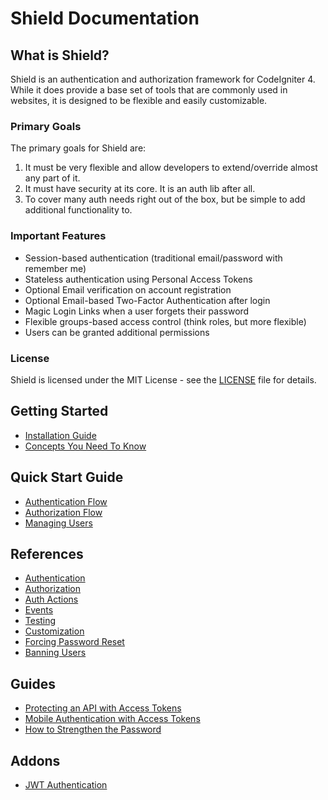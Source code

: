 # Shield Documentation

## What is Shield?

Shield is an authentication and authorization framework for CodeIgniter 4. While
it does provide a base set of tools that are commonly used in websites, it is
designed to be flexible and easily customizable.

### Primary Goals

The primary goals for Shield are:

1. It must be very flexible and allow developers to extend/override almost any part of it.
2. It must have security at its core. It is an auth lib after all.
3. To cover many auth needs right out of the box, but be simple to add additional functionality to.

### Important Features

* Session-based authentication (traditional email/password with remember me)
* Stateless authentication using Personal Access Tokens
* Optional Email verification on account registration
* Optional Email-based Two-Factor Authentication after login
* Magic Login Links when a user forgets their password
* Flexible groups-based access control (think roles, but more flexible)
* Users can be granted additional permissions

### License

Shield is licensed under the MIT License - see the [LICENSE](https://github.com/codeigniter4/shield/blob/develop/LICENSE) file for details.

## Getting Started

* [Installation Guide](install.md)
* [Concepts You Need To Know](concepts.md)

## Quick Start Guide

* [Authentication Flow](authenticaton_flow.md)
* [Authorization Flow](authorization_flow.md)
* [Managing Users](managing_users.md)

## References

* [Authentication](authentication.md)
* [Authorization](authorization.md)
* [Auth Actions](auth_actions.md)
* [Events](events.md)
* [Testing](testing.md)
* [Customization](customization.md)
* [Forcing Password Reset](forcing_password_reset.md)
* [Banning Users](banning_users.md)

## Guides

* [Protecting an API with Access Tokens](guides/api_tokens.md)
* [Mobile Authentication with Access Tokens](guides/mobile_apps.md)
* [How to Strengthen the Password](guides/strengthen_password.md)

## Addons

* [JWT Authentication](addons/jwt.md)
